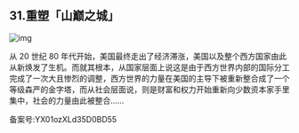## 31.重塑「山巅之城」

![img](https://pic2.zhimg.com/v2-ffd4540e487424ab58edc81811c81497_r.webp)

  



从 20 世纪 80 年代开始，美国最终走出了经济滞涨，美国以及整个西方国家由此从新焕发了生机。而就其根本，从国家层面上说这是由于西方世界内部的国际分工完成了一次大且惨烈的调整，西方世界的力量在美国的主导下被重新整合成了一个等级森严的金字塔，而从社会层面说，则是财富和权力开始重新向少数资本家手里集中，社会的力量由此被整合…… 


备案号:YX01ozXLd35D0BD55

